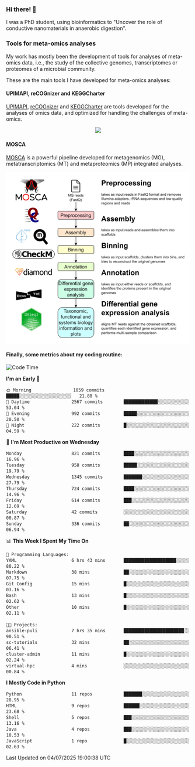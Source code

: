 ### Hi there! 👋

I was a PhD student, using bioinformatics to "Uncover the role of conductive nanomaterials in anaerobic digestion".

### Tools for meta-omics analyses

My work has mostly been the development of tools for analyses of meta-omics data, i.e., the study of the collective genomes, transcriptomes or proteomes of a microbial community.

These are the main tools I have developed for meta-omics analyses:

#### UPIMAPI, reCOGnizer and KEGGCharter

[UPIMAPI](https://github.com/iquasere/UPIMAPI), [reCOGnizer](https://github.com/iquasere/reCOGnizer) and [KEGGCharter](https://github.com/iquasere/KEGGCharter) are tools developed for the analyses of omics data, and optimized for handling the challenges of meta-omics.

<p align="center">
    <img src="assets/annotation_paper.png">
</p>

#### MOSCA

[MOSCA](https://github.com/iquasere/MOSCA) is a powerful pipeline developed for metagenomics (MG), metatranscriptomics (MT) and metaproteomics (MP) integrated analyses.

<p align="center">
    <img src="assets/mosca_workflow.png" align="center" width="700">
</p>


#### Finally, some metrics about my coding routine:

<!--START_SECTION:waka-->
![Code Time](http://img.shields.io/badge/Code%20Time-964%20hrs%2050%20mins-blue)

**I'm an Early 🐤** 

```text
🌞 Morning                1059 commits        █████░░░░░░░░░░░░░░░░░░░░   21.88 % 
🌆 Daytime                2567 commits        █████████████░░░░░░░░░░░░   53.04 % 
🌃 Evening                992 commits         █████░░░░░░░░░░░░░░░░░░░░   20.50 % 
🌙 Night                  222 commits         █░░░░░░░░░░░░░░░░░░░░░░░░   04.59 % 
```
📅 **I'm Most Productive on Wednesday** 

```text
Monday                   821 commits         ████░░░░░░░░░░░░░░░░░░░░░   16.96 % 
Tuesday                  958 commits         █████░░░░░░░░░░░░░░░░░░░░   19.79 % 
Wednesday                1345 commits        ███████░░░░░░░░░░░░░░░░░░   27.79 % 
Thursday                 724 commits         ████░░░░░░░░░░░░░░░░░░░░░   14.96 % 
Friday                   614 commits         ███░░░░░░░░░░░░░░░░░░░░░░   12.69 % 
Saturday                 42 commits          ░░░░░░░░░░░░░░░░░░░░░░░░░   00.87 % 
Sunday                   336 commits         ██░░░░░░░░░░░░░░░░░░░░░░░   06.94 % 
```


📊 **This Week I Spent My Time On** 

```text
💬 Programming Languages: 
YAML                     6 hrs 43 mins       ████████████████████░░░░░   80.22 % 
Markdown                 38 mins             ██░░░░░░░░░░░░░░░░░░░░░░░   07.75 % 
Git Config               15 mins             █░░░░░░░░░░░░░░░░░░░░░░░░   03.16 % 
Bash                     13 mins             █░░░░░░░░░░░░░░░░░░░░░░░░   02.62 % 
Other                    10 mins             █░░░░░░░░░░░░░░░░░░░░░░░░   02.11 % 

🐱‍💻 Projects: 
ansible-puli             7 hrs 35 mins       ███████████████████████░░   90.51 % 
sc-tutorials             32 mins             ██░░░░░░░░░░░░░░░░░░░░░░░   06.41 % 
cluster-admin            11 mins             █░░░░░░░░░░░░░░░░░░░░░░░░   02.24 % 
virtual-hpc              4 mins              ░░░░░░░░░░░░░░░░░░░░░░░░░   00.84 % 
```

**I Mostly Code in Python** 

```text
Python                   11 repos            ███████░░░░░░░░░░░░░░░░░░   28.95 % 
HTML                     9 repos             ██████░░░░░░░░░░░░░░░░░░░   23.68 % 
Shell                    5 repos             ███░░░░░░░░░░░░░░░░░░░░░░   13.16 % 
Java                     4 repos             ███░░░░░░░░░░░░░░░░░░░░░░   10.53 % 
JavaScript               1 repo              █░░░░░░░░░░░░░░░░░░░░░░░░   02.63 % 
```




 Last Updated on 04/07/2025 19:00:38 UTC
<!--END_SECTION:waka-->
